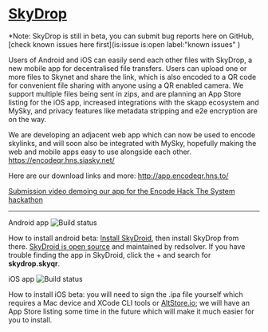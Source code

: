 # [SkyDrop](http://app.encodeqr.hns.to/)

*Note: SkyDrop is still in beta, you can submit bug reports here on GitHub, [check known issues here first](is:issue is:open label:"known issues" )

Users of Android and iOS can easily send each other files with SkyDrop, a new mobile app for decentralised file transfers. Users can upload one or more files to Skynet and share the link, which is also encoded to a QR code for convenient file sharing with anyone using a QR enabled camera. We support multiple files being sent in zips, and are planning an App Store listing for the iOS app, increased integrations with the skapp ecosystem and MySky, and privacy features like metadata stripping and e2e encryption are on the way.

We are developing an adjacent web app which can now be used to encode skylinks, and will soon also be integrated with MySky, hopefully making the web and mobile apps easy to use alongside each other. https://encodeqr.hns.siasky.net/

Here are our download links and more: http://app.encodeqr.hns.to/

[Submission video demoing our app for the Encode Hack The System hackathon](https://skygallery.hns.siasky.net/#/a/AABHY16W-Jz4QGrJi78EDjraaPla1mC8VjpliZPKW_948Q)

---

Android app ![Build status](https://build.appcenter.ms/v0.1/apps/1cd210b4-00be-4c63-a322-2afc2db6b603/branches/main/badge)

How to install android beta: [Install SkyDroid](https://skydroid.app/), then install SkyDrop from there. [SkyDroid is open source](https://github.com/redsolver/skydroid) and maintained by redsolver. If you have trouble finding the app in SkyDroid, click the + and search for **skydrop.skyqr**.

iOS app ![Build status](https://build.appcenter.ms/v0.1/apps/7d69bbc9-723d-4bb1-b62f-4c2890c8ab45/branches/main/badge)

How to install iOS beta: you will need to sign the .ipa file yourself which requires a Mac device and XCode CLI tools or [AltStore.io](https://altstore.io); we will have an App Store listing some time in the future which will make it much easier for you to install.
